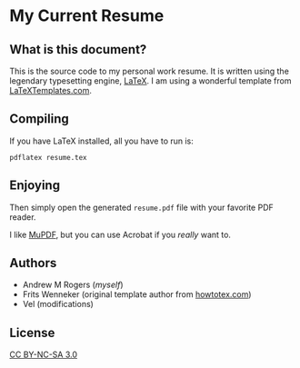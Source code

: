 # My Current Resume

## What is this document?
This is the source code to my personal work resume.  It is written using the legendary typesetting engine, [LaTeX](https://en.wikipedia.org/wiki/LaTeX "Wikepedia page").  I am using a wonderful template from [LaTeXTemplates.com](http://latextemplates.com).

## Compiling
If you have LaTeX installed, all you have to run is:

	pdflatex resume.tex

## Enjoying
Then simply open the generated `resume.pdf` file with your favorite PDF reader.  

I like [MuPDF](http://mupdf.com/ "MuPDF home page"), but you can use Acrobat if you *really* want to.

## Authors
* Andrew M Rogers (*myself*)
* Frits Wenneker (original template author from [howtotex.com](http://www.howtotex.com))
* Vel (modifications)

## License
[CC BY-NC-SA 3.0](http://creativecommons.org/licenses/by-nc-sa/3.0/ "Check it out")
